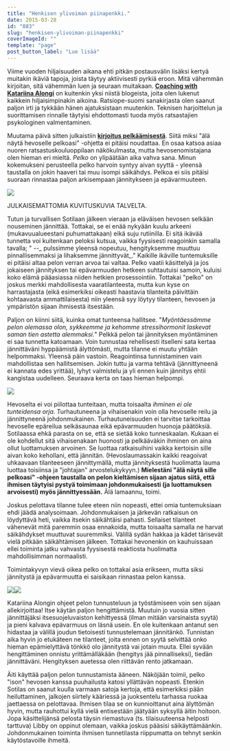 ```yaml
---
title: "Henkisen ylivoiman piinapenkki."
date: 2015-03-28
id: "883"
slug: "henkisen-ylivoiman-piinapenkki"
coverImageId: ""
template: "page"
post_button_label: "Lue lisää"
---
```


Viime vuoden hiljaisuuden aikana ehti pitkän postausvälin lisäksi kertyä muitakin ikäviä tapoja, joista täytyy aktiivisesti pyrkiä eroon. Mitä vähemmän kirjoitan, sitä vähemmän luen ja seuraan muitakaan. [**Coaching with Katariina Alongi**](http://www.coachingwithconnection.com/) on kuitenkin yksi niistä blogeista, joita olen lukenut kaikkein hiljaisimpinakin aikoina. Ratsiope-suomi sanakirjasta olen saanut paljon irti ja tykkään hänen ajatuksistaan muutenkin. Teknisen harjoittelun ja suorittamisen rinnalle täytyisi ehdottomasti tuoda myös ratsastajien psykologinen valmentaminen.

Muutama päivä sitten julkaistiin **[kirjoitus pelkäämisestä](http://www.coachingwithconnection.com/sanakirja-osa-5-ala-nayta-pelkoasi/)**. Siitä miksi "älä näytä hevoselle pelkoasi" -ohjetta ei pitäisi noudattaa. En osaa katsoa asiaa nuoren ratsastuskouluoppilaan näkökulmasta, mutta hevosenomistajana olen hieman eri mieltä. _Pelko_ on ylipäätään aika vahva sana. Minun kokemukseni perusteella pelko harvoin syntyy aivan syyttä - yleensä taustalla on jokin haaveri tai muu isompi säikähdys. Pelkoa ei siis pitäisi suoraan rinnastaa paljon arkisempaan jännitykseen ja epävarmuuteen.

[![](/images/IMG_0221_.png)](http://3.bp.blogspot.com/-eCkPKhI2Lho/VRaiutZ7L8I/AAAAAAAAJbg/i8Ax3yUFMKU/s1600/IMG_0221_.png)

JULKAISEMATTOMIA KUVITUSKUVIA TALVELTA.

Tutun ja turvallisen Sotilaan jälkeen vieraan ja eläväisen hevosen selkään nouseminen jännittää. Tottakai, se ei enää nykyään kuulu arkeeni (mukavuualueestani puhumattakaan) eikä suju rutiinilla. Ei sitä ikävää tunnetta voi kuitenkaan peloksi kutsua, vaikka fyysisesti reagoinkin samalla tavalla; " --_ pulssimme yleensä nopeutuu, hengityksemme muuttuu pinnallisemmaksi ja lihaksemme jännittyvät_." Kaikille ikäville tuntemuksille ei pitäisi altaa pelon verran arvoa tai valtaa. Pelko vaatii käsittelyä ja jos jokaiseen jännityksen tai epävarmuuden hetkeen suhtautuisi samoin, kuluisi koko elämä pääasiassa niiden hetkien prosessointiin. Tottakai "pelko" on joskus merkki mahdollisesta vaaratilanteesta, mutta kun kyse on harrastajasta (eikä esimerkiksi oikeasti haastavia tilanteita päivittäin kohtaavasta ammattilaisesta) niin yleensä syy löytyy tilanteen, hevosen ja ympäristön sijaan ihmisestä itsestään.

Paljon on kiinni siitä, kuinka omat tunteensa hallitsee. "_Myöntäessämme pelon olemassa olon, sykkeemme ja kehomme stressihormonit laskevat saman tien astetta alemmaksi._" Pelkkä pelon tai jännityksen myöntäminen ei saa tunnetta katoamaan. Voin tunnustaa rehellisesti itselleni sata kertaa jännittäväni hyppäämistä älyttömästi, mutta tilanne ei muutu yhtään helpommaksi. Yleensä päin vastoin. Reagointinsa tunnistaminen vain mahdollistaa sen hallitsemisen. Jokin tuttu ja varma tehtävä (jännittyneenä ei kannata edes yrittää), lyhyt valmistelu ja yli ennen kuin jännitys ehtii kangistaa uudelleen. Seuraava kerta on taas hieman helpompi.

[![](/images/IMG_0828_3.png)](http://4.bp.blogspot.com/-kayUVnPlF1A/VRajOLWAeTI/AAAAAAAAJbo/YBmDJewov8I/s1600/IMG_0828_3.png)

Hevoselta ei voi piilottaa tunteitaan, mutta toisaalta _ihminen ei ole tunteidensa orja_. Turhautuneena ja vihaisenakin voin olla hevoselle reilu ja jännittyneenä johdonmukainen. Turhautuneisuuden ei tarvitse tarkoittaa hevoselle epäreilua selkäsaunaa eikä epävarmuuden huonoja päätöksiä. Sotilaassa ehkä parasta on se, että se sietää koko tunneskaalan. Kukaan ei ole kohdellut sitä vihaisenakaan huonosti ja pelkääväkin ihminen on aina ollut luottamuksen arvoinen. Se luottaa ratkaisuihini vaikka kertoisin sille aivan koko kehollani, että jännitän. (Hevoslaumassakin kaikki reagoivat uhkaavaan tilanteeseen jännittymällä, mutta jännityksestä huolimatta lauma luottaa toisiinsa ja "johtajan" arvostelukykyyn.) **Mielestäni "älä näytä sille pelkoasi" -ohjeen taustalla on pelon kieltämisen sijaan ajatus siitä, että ihmisen täytyisi pystyä toimimaan johdonmukaisesti (ja luottamuksen arvoisesti) myös jännittyessään.** Älä lamaannu, toimi.

Joskus pelottava tilanne tulee eteen niin nopeasti, ettei omia tuntemuksiaan ehdi jäädä analysoimaan. Johdonmukaisen ja järkevän ratkaisun on löydyttävä heti, vaikka itsekin säikähtäisi pahasti. Sellaiset tilanteet vähenevät mitä paremmin osaa ennakoida, mutta toisaalta samalla ne harvat säikähdykset muuttuvat suuremmiksi. Välillä sydän hakkaa ja kädet tärisevät vielä pitkään säikähtämisen jälkeen. Tottakai hevonenkin on kauhuissaan ellei toiminta jatku vahvasta fyysisestä reaktiosta huolimatta mahdollisimman normaalisti.

Toimintakyvyn vievä oikea pelko on tottakai asia erikseen, mutta siksi jännitystä ja epävarmuutta ei saisikaan rinnastaa pelon kanssa.

[![](/images/IMG_0152_.png)](http://3.bp.blogspot.com/-tRrhOk4A2WY/VRakWmPSAGI/AAAAAAAAJb0/ZJhd1kFJQbI/s1600/IMG_0152_.png)[![](/images/IMG_0167_.png)](http://4.bp.blogspot.com/-XtTrIi8GQUY/VRal0HElTiI/AAAAAAAAJcE/zckeJXEvEC8/s1600/IMG_0167_.png)

Katariina Alongin ohjeet pelon tunnusteluun ja työstämiseen voin sen sijaan allekirjoittaa! Itse käytän paljon hengittämistä. Muutuin jo vuosia sitten jännittäjäksi itsesuojeluvaiston kehittyessä (ilman mitään varsinaista syytä) ja pieni kalvava epävarmuus on läsnä usein. En ole kuitenkaan antanut sen hidastaa ja välillä joudun tietoisesti tunnustelemaan jännitänkö. Tunnistan aika hyvin jo etukäteen ne tilanteet, joita ennen on syytä selvittää onko hieman epämielyttävä tönkkö olo jännitystä vai jotain muuta. Ellei syvään hengittäminen onnistu yrittämälläkään (hengitys jää pinnalliseksi), tiedän jännittäväni. Hengityksen auetessa olen riittävän rento jatkamaan.

Äiti käyttää paljon pelon tunnustamista ääneen. Näköjään toimii, pelko "ison" hevosen kanssa puuhailusta katosi yllättävän nopeasti. Etenkin Sotilas on saanut kuulla varmaan satoja kertoja, että esimerkiksi pään heiluttaminen, jalkojen siirtely kääriessä ja juoksentelu tarhassa ruokaa jaettaessa on pelottavaa. Ihmisen tilaa se on kunnioittanut aina älyttömän hyvin, mutta rauhottui kyllä vielä entisestään jäätyään syksyllä äitin hoitoon. Jopa käsittelijänsä pelosta täysin riemastuva (ts. tilaisuuteensa helposti tarttuva) Libby on oppinut olemaan, vaikka joskus pääsisi säikäyttämäänkin. Johdonmukainen toiminta ihmisen tunnetilasta riippumatta on tehnyt senkin käytöstavoille ihmeitä.
